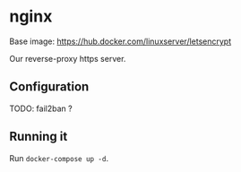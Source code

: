 # nginx

Base image: https://hub.docker.com/linuxserver/letsencrypt

Our reverse-proxy https server.



## Configuration

TODO: fail2ban ?

## Running it

Run `docker-compose up -d`.

